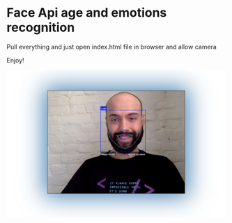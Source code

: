 # Face Api age and emotions recognition

Pull everything and just open index.html file in browser and allow camera

Enjoy!

<p align="center">
  <img src="readme-assets/screen.png" width="750" alt="screen">
</p>
